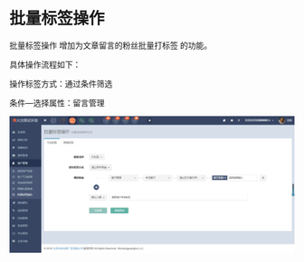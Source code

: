 # 批量标签操作

批量标签操作  增加为文章留言的粉丝批量打标签  的功能。

具体操作流程如下：

操作标签方式：通过条件筛选

条件—选择属性：留言管理





![](/assets/1524020218%281%29.jpg)

